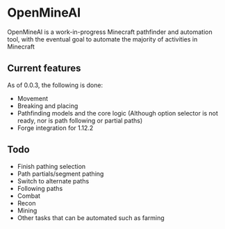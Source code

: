 # OpenMineAI

OpenMineAI is a work-in-progress Minecraft pathfinder and automation tool, with the eventual goal to automate the majority of activities in Minecraft

## Current features

As of 0.0.3, the following is done:

- Movement
- Breaking and placing
- Pathfinding models and the core logic (Although option selector is not ready, nor is path following or partial paths)
- Forge integration for 1.12.2

## Todo

- Finish pathing selection
- Path partials/segment pathing
- Switch to alternate paths
- Following paths
- Combat
- Recon
- Mining
- Other tasks that can be automated such as farming 
